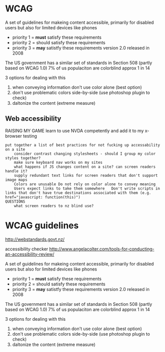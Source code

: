 # WCAG
A set of guidelines for makeing content accessible, primarily for disabled users but also for limited devices like phones
* priority 1 = **must** satisfy these requirements
* priority 2 = should satisfy these requirements
* priority 3 = **may** satistfy these requirements
version 2.0 released in 2008

The US government has a similar set of standards in Section 508 (partly based on WCAG 1.0)
7% of us populaciton are colorblind approx 1 in 14

3 options for dealing with this
1. when conveying information don't use color alone (best option)
2. don't use problematic colors side-by-side (use photoshop plugin to check)
3. daltonize the content (extreme measure)


## Web accessibility
 RAISING MY GAME
	learn to use NVDA competently and add it to my x-browser testing

	put together a list of best practices for not fucking up accessability on a site
		consider contrast changing stylesheets - should I group my color styles together?
		make sure keyboard nav works on my sites
		what happens if JS changes content on a site? can screen readers handle it?
		supply redundant text links for screen readers that don't support image maps
		Colors are unusable	Do not rely on color alone to convey meaning
		Users expect links to take them somewhere	Don't write scripts in links that don't have true destinations associated with them (e.g. href="javascript: function(this)")
	QUESTIONS
		what screen readers to nz blind use?

# WCAG guidelines

http://webstandards.govt.nz/

accessibility checker http://www.angelacolter.com/tools-for-conducting-an-accessibility-review/

A set of guidelines for makeing content accessible, primarily for disabled users but also for limited devices like phones
* priority 1 = **must** satisfy these requirements
* priority 2 = should satisfy these requirements
* priority 3 = **may** satistfy these requirements
version 2.0 released in 2008

The US government has a similar set of standards in Section 508 (partly based on WCAG 1.0)
7% of us populaciton are colorblind approx 1 in 14

3 options for dealing with this
1. when conveying information don't use color alone (best option)
2. don't use problematic colors side-by-side (use photoshop plugin to check)
3. daltonize the content (extreme measure)
